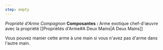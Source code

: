 ```yaml
---
step: empty
---
```

_Propriété d'Arme Compagnon_
__Composantes :__ Arme exotique chef-d'œuvre avec la propriété [[Propriétés d'Arme#A Deux Mains|A Deux Mains]]

Vous pouvez manier cette arme à une main si vous n'avez pas d'arme dans l'autre main.